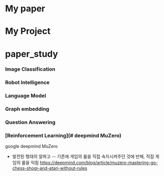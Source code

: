 # My paper

# My Project


# paper_study
### Image Classification

### Robot Intelligence

### Language Model

### Graph embedding

### Question Answering

### [Reinforcement Learning](# deepmind MuZero) 


google deepmind MuZero
- 발전된 형태의 알파고
-- 기존에 게임의 룰을 직접 숙지시켜주던 것에 반해, 직접 게임의 룰을 익힘
https://deepmind.com/blog/article/muzero-mastering-go-chess-shogi-and-atari-without-rules
